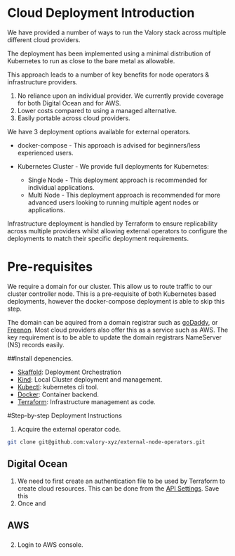 # Cloud Deployment Introduction 

We have provided a number of ways to run the Valory stack across multiple different cloud providers.

The deployment has been implemented using a minimal distribution of Kubernetes to run as close to the bare metal as allowable. 

This approach leads to a number of key benefits for node operators & infrastructure providers.

1. No reliance upon an individual provider. We currently provide coverage for both Digital Ocean and for AWS.
2. Lower costs compared to using a managed alternative.
3. Easily portable across cloud providers.

We have 3 deployment options available for external operators.
- docker-compose - This approach is advised for beginners/less experienced users.
- Kubernetes Cluster - We provide full deployments for Kubernetes:

    - Single Node - This deployment approach is recommended for individual applications.
    - Multi Node - This deployment approach is recommended for more advanced users looking to running multiple agent nodes or applications.

Infrastructure deployment is handled by Terraform to ensure replicability across multiple providers whilst allowing external operators to configure the deployments to match their specific deployment requirements.

# Pre-requisites

We require a domain for our cluster. This allow us to route traffic to our cluster controller node. This is a pre-requisite of both Kubernetes based deployments, however the docker-compose deployment is able to skip this step.

The domain can be aquired from a domain registrar such as [goDaddy](https://www.godaddy.com), or [Freenon](https://www.freenom.com). Most cloud providers also offer this as a service such as AWS. The key requirement is to be able to update the domain registrars NameServer (NS) records easily.

##Install depenencies.

- [Skaffold](https://skaffold.dev/docs/install/): Deployment Orchestration
- [Kind](https://kind.sigs.k8s.io/docs/user/quick-start/#installation): Local Cluster deployment and management.
- [Kubectl](https://kubernetes.io/docs/tasks/tools/): kubernetes cli tool.
- [Docker](https://docs.docker.com/get-docker/): Container backend.
- [Terraform](https://www.terraform.io/downloads.html): Infrastructure management as code.



#Step-by-step Deployment Instructions

1. Acquire the external operator code.
```bash
git clone git@github.com:valory-xyz/external-node-operators.git
```



## Digital Ocean
1. We need to first create an authentication file to be used by Terraform to create cloud resources. This can be done from the [API Settings](https://cloud.digitalocean.com/account/api/tokens). Save this
2. Once and


## AWS
### 
2. Login to AWS console.


